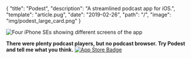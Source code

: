 {
  "title": "Podest",
  "description": "A streamlined podcast app for iOS.",
  "template": "article.pug",
  "date": "2019-02-26",
  "path": "/",
  "image": "img/podest_large_card.png"
}

![Four iPhone SEs showing different screens of the app](/img/podest/se_1x.png "Finding a good show has never been easier")

**There were plenty podcast players, but no podcast browser. Try Podest and tell me what you think.**
[![App Store Badge](/img/app_store.svg "Download on the App Store")](https://itunes.apple.com/us/app/podest/id794983364)
